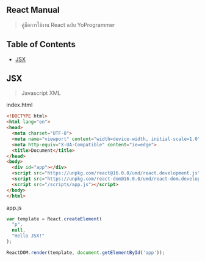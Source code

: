 ## React Manual
> คู่มือการใช้งาน React ฉบับ YoProgrammer

## Table of Contents
- [JSX](#jsx)

## JSX
> Javascript XML

index.html
```html
<!DOCTYPE html>
<html lang="en">
<head>
  <meta charset="UTF-8">
  <meta name="viewport" content="width=device-width, initial-scale=1.0">
  <meta http-equiv="X-UA-Compatible" content="ie=edge">
  <title>Document</title>
</head>
<body>
  <div id="app"></div>
  <script src="https://unpkg.com/react@16.0.0/umd/react.development.js"></script>
  <script src="https://unpkg.com/react-dom@16.0.0/umd/react-dom.development.js"></script>
  <script src="/scripts/app.js"></script>
</body>
</html>
```

app.js
```javascript
var template = React.createElement(
  "p",
  null,
  "Hello JSX!"
);

ReactDOM.render(template, document.getElementById('app'));
```